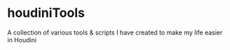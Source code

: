 # houdiniTools
A collection of various tools &amp; scripts I have created to make my life easier in Houdini
